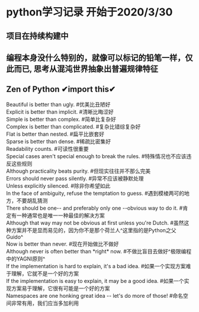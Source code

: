 <!--
 * @Description: Zen of Python(Python之禅)
 * @LastEditors: liukai
 * @Date: 2020-04-20 09:37:36
 * @LastEditTime: 2020-04-27 09:42:58
 * @FilePath: /pyFile/README.md
 -->

# python学习记录 开始于2020/3/30
## 项目在持续构建中
## 编程本身没什么特别的，就像可以标记的铅笔一样，仅此而已, 思考从混沌世界抽象出普遍规律特征
## Zen of Python ✔import this✔
Beautiful is better than ugly. #优美比丑陋好  
Explicit is better than implicit. #清晰比晦涩好  
Simple is better than complex. #简单比复杂好  
Complex is better than complicated. #复杂比错综复杂好  
Flat is better than nested. #扁平比嵌套好  
Sparse is better than dense. #稀疏比密集好  
Readability counts. #可读性很重要  
Special cases aren't special enough to break the rules. #特殊情况也不应该违反这些规则  
Although practicality beats purity. #但现实往往并不那么完美  
Errors should never pass silently. #异常不应该被静默处理  
Unless explicitly silenced. #除非你希望如此  
In the face of ambiguity, refuse the temptation to guess. #遇到模棱两可的地方，不要胡乱猜测  
There should be one-- and preferably only one --obvious way to do it. #肯定有一种通常也是唯一一种最佳的解决方案  
Although that way may not be obvious at first unless you're Dutch. #虽然这种方案并不是显而易见的，因为你不是那个荷兰人^这里指的是Python之父Guido^  
Now is better than never. #现在开始做比不做好  
Although never is often better than \*right\* now. #不做比盲目去做好^极限编程中的YAGNI原则^  
If the implementation is hard to explain, it's a bad idea. #如果一个实现方案难于理解，它就不是一个好的方案  
If the implementation is easy to explain, it may be a good idea. #如果一个实现方案易于理解，它很有可能是一个好的方案  
Namespaces are one honking great idea -- let's do more of those! #命名空间非常有用，我们应当多加利用  